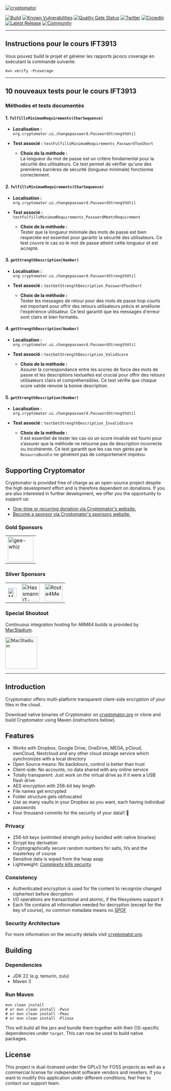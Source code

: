 [![cryptomator](cryptomator.png)](https://cryptomator.org/)

[![Build](https://github.com/cryptomator/cryptomator/workflows/Build/badge.svg)](https://github.com/cryptomator/cryptomator/actions?query=workflow%3ABuild)
[![Known Vulnerabilities](https://snyk.io/test/github/cryptomator/cryptomator/badge.svg)](https://snyk.io/test/github/cryptomator/cryptomator)
[![Quality Gate Status](https://sonarcloud.io/api/project_badges/measure?project=cryptomator_cryptomator&metric=alert_status)](https://sonarcloud.io/dashboard?id=cryptomator_cryptomator)
[![Twitter](https://img.shields.io/badge/twitter-@Cryptomator-blue.svg?style=flat)](http://twitter.com/Cryptomator)
[![Crowdin](https://badges.crowdin.net/cryptomator/localized.svg)](https://translate.cryptomator.org/)
[![Latest Release](https://img.shields.io/github/release/cryptomator/cryptomator.svg)](https://github.com/cryptomator/cryptomator/releases/latest)
[![Community](https://img.shields.io/badge/help-Community-orange.svg)](https://community.cryptomator.org)

-----

## Instructions pour le cours IFT3913

Vous pouvez build le projet et générer les rapports jacoco coverage en exécutant la commande suivante.

```
mvn verify -Pcoverage
```

-----

## 10 nouveaux tests pour le cours IFT3913

### Méthodes et tests documentés

#### 1. `fulfillsMinimumRequirements(CharSequence)`
- **Localisation :** `org.cryptomator.ui.changepassword.PasswordStrengthUtil`
  
- **Test associé :** `testFulfillsMinimumRequirements_PasswordTooShort`    
  - **Choix de la méthode :**  
    La longueur du mot de passe est un critère fondamental pour la sécurité des utilisateurs. Ce test permet de vérifier qu'une des premières barrières de sécurité (longueur minimale) fonctionne correctement.

#### 2. `fulfillsMinimumRequirements(CharSequence)`
- **Localisation :** `org.cryptomator.ui.changepassword.PasswordStrengthUtil`
  
- **Test associé :** `testFulfillsMinimumRequirements_PasswordMeetsRequirement`
  - **Choix de la méthode :**  
    Tester que la longueur minimale des mots de passe est bien respectée est essentiel pour garantir la sécurité des utilisateurs. Ce test couvre le cas où le mot de passe atteint cette longueur et est accepté.

#### 3. `getStrengthDescription(Number)`
- **Localisation :** `org.cryptomator.ui.changepassword.PasswordStrengthUtil`
  
- **Test associé :** `testGetStrengthDescription_PasswordTooShort`    
  - **Choix de la méthode :**  
    Tester les messages de retour pour des mots de passe trop courts est important pour offrir des retours utilisateurs précis et améliorer l'expérience utilisateur. Ce test garantit que les messages d'erreur sont clairs et bien formatés.

#### 4. `getStrengthDescription(Number)`
- **Localisation :** `org.cryptomator.ui.changepassword.PasswordStrengthUtil`

- **Test associé :** `testGetStrengthDescription_ValidScore`
  - **Choix de la méthode :**  
    Assurer la correspondance entre les scores de force des mots de passe et les descriptions textuelles est crucial pour offrir des retours utilisateurs clairs et compréhensibles. Ce test vérifie que chaque score valide renvoie la bonne description.

#### 5. `getStrengthDescription(Number)`
- **Localisation :** `org.cryptomator.ui.changepassword.PasswordStrengthUtil`

- **Test associé :** `testGetStrengthDescription_InvalidScore`
  - **Choix de la méthode :**  
    Il est essentiel de tester les cas où un score invalide est fourni pour s’assurer que la méthode ne retourne pas de description incorrecte ou incohérente. Ce test garantit que les cas non gérés par le `ResourceBundle` ne génèrent pas de comportement imprévu.



## Supporting Cryptomator

Cryptomator is provided free of charge as an open-source project despite the high development effort and is therefore dependent on donations. If you are also interested in further development, we offer you the opportunity to support us:

- [One-time or recurring donation via Cryptomator's website.](https://cryptomator.org/#donate)
- [Become a sponsor via Cryptomator's sponsors website.](https://cryptomator.org/sponsors/)

### Gold Sponsors

<table>
  <tbody>
    <tr>
      <td><a href="https://www.gee-whiz.de/"><img src="https://cryptomator.org/img/sponsors/geewhiz.svg" alt="gee-whiz" height="80"></a></td>
    </tr>
  </tbody>
</table>

### Silver Sponsors

<table>
  <tbody>
    <tr>
      <td><a href="https://mowcapital.com/"><img src="https://cryptomator.org/img/sponsors/mowcapital.svg" alt="Mow Capital" height="28"></a></td>
      <td><a href="https://www.hassmann-it-forensik.de/"><img src="https://cryptomator.org/img/sponsors/hassmannitforensik.png" alt="Hassmann IT-Forensik" height="56"></a></td>
      <td><a href="https://www.route4me.com/"><img src="https://cryptomator.org/img/sponsors/route4me.svg" alt="Route4Me" height="56"></a></td>
    </tr>
  </tbody>
</table>

### Special Shoutout

Continuous integration hosting for ARM64 builds is provided by [MacStadium](https://www.macstadium.com/opensource).

<a href="https://www.macstadium.com/opensource"><img src="https://uploads-ssl.webflow.com/5ac3c046c82724970fc60918/5c019d917bba312af7553b49_MacStadium-developerlogo.png" alt="MacStadium" height="100"></a>

---

## Introduction

Cryptomator offers multi-platform transparent client-side encryption of your files in the cloud.

Download native binaries of Cryptomator on [cryptomator.org](https://cryptomator.org/) or clone and build Cryptomator using Maven (instructions below).

## Features

- Works with Dropbox, Google Drive, OneDrive, MEGA, pCloud, ownCloud, Nextcloud and any other cloud storage service which synchronizes with a local directory
- Open Source means: No backdoors, control is better than trust
- Client-side: No accounts, no data shared with any online service
- Totally transparent: Just work on the virtual drive as if it were a USB flash drive
- AES encryption with 256-bit key length
- File names get encrypted
- Folder structure gets obfuscated
- Use as many vaults in your Dropbox as you want, each having individual passwords
- Four thousand commits for the security of your data!! :tada:

### Privacy

- 256-bit keys (unlimited strength policy bundled with native binaries)
- Scrypt key derivation
- Cryptographically secure random numbers for salts, IVs and the masterkey of course
- Sensitive data is wiped from the heap asap
- Lightweight: [Complexity kills security](https://www.schneier.com/essays/archives/1999/11/a_plea_for_simplicit.html)

### Consistency

- Authenticated encryption is used for file content to recognize changed ciphertext before decryption
- I/O operations are transactional and atomic, if the filesystems support it
- Each file contains all information needed for decryption (except for the key of course), no common metadata means no [SPOF](http://en.wikipedia.org/wiki/Single_point_of_failure)

### Security Architecture

For more information on the security details visit [cryptomator.org](https://docs.cryptomator.org/en/latest/security/architecture/).

## Building

### Dependencies

* JDK 22 (e.g. temurin, zulu)
* Maven 3

### Run Maven

```
mvn clean install
# or mvn clean install -Pwin
# or mvn clean install -Pmac
# or mvn clean install -Plinux
```

This will build all the jars and bundle them together with their OS-specific dependencies under `target`. This can now be used to build native packages.

## License

This project is dual-licensed under the GPLv3 for FOSS projects as well as a commercial license for independent software vendors and resellers. If you want to modify this application under different conditions, feel free to contact our support team.
